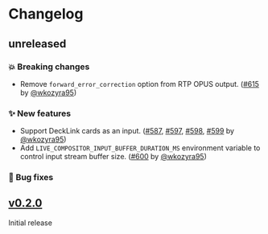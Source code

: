 # Changelog

## unreleased

### 💥 Breaking changes

- Remove `forward_error_correction` option from RTP OPUS output. ([#615](https://github.com/membraneframework/live_compositor/pull/615) by [@wkozyra95](https://github.com/wkozyra95))

### ✨ New features

- Support DeckLink cards as an input. ([#587](https://github.com/membraneframework/live_compositor/pull/587), [#597](https://github.com/membraneframework/live_compositor/pull/597), [#598](https://github.com/membraneframework/live_compositor/pull/598), [#599](https://github.com/membraneframework/live_compositor/pull/599) by [@wkozyra95](https://github.com/wkozyra95))
- Add `LIVE_COMPOSITOR_INPUT_BUFFER_DURATION_MS` environment variable to control input stream buffer size. ([#600](https://github.com/membraneframework/live_compositor/pull/600) by [@wkozyra95](https://github.com/wkozyra95))

### 🐛 Bug fixes

## [v0.2.0](https://github.com/membraneframework/live_compositor/releases/tag/v0.2.0)

Initial release
